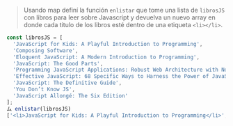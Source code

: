 > Usando map definí la función `enlistar` que tome una lista de `librosJS` con libros para leer sobre Javascript y devuelva un nuevo array en donde cada titulo de los libros esté dentro de una etiqueta `<li></li>`.
>
```js
const librosJS = [
  'JavaScript for Kids: A Playful Introduction to Programming',
  'Composing Software',
  'Eloquent JavaScript: A Modern Introduction to Programming',
  'JavaScript: The Good Parts',
  'Programming JavaScript Applications: Robust Web Architecture with Node, HTML5, and Moderns JS Libraries',
  'Effective JavaScript: 68 Specific Ways to Harness the Power of JavaScript',
  'JavaScript: The Definitive Guide',
  'You Don’t Know JS',
  'JavaScript Allongé: The Six Edition'
];
ム enlistar(librosJS)
['<li>JavaScript for Kids: A Playful Introduction to Programming</li>','<li>Composing Software</li>','<li>Eloquent JavaScript: A Modern Introduction to Programming</li>','<li>JavaScript: The Good Parts</li><li>Programming JavaScript Applications: Robust Web Architecture with Node, HTML5, and Moderns JS Libraries</li>','<li>Effective JavaScript: 68 Specific Ways to Harness the Power of JavaScript</li>','<li>JavaScript: The Definitive Guide</li>','<li>You Don’t Know JS</li><li>JavaScript Allongé: The Six Edition</li>'];
```
